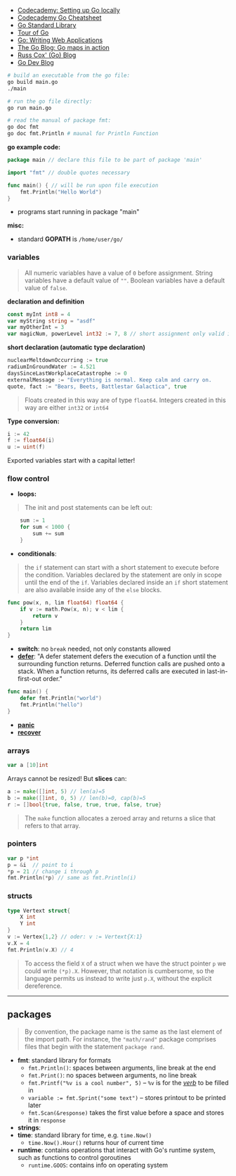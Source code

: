 - [Codecademy: Setting up Go locally](https://www.codecademy.com/article/setting-up-go-locally)
- [Codecademy Go Cheatsheet](https://www.codecademy.com/learn/learn-go/modules/learn-go-introduction/cheatsheet)
- [Go Standard Library](https://pkg.go.dev/std)
- [Tour of Go](https://go.dev/tour/welcome/1)
- [Go: Writing Web Applications](https://go.dev/doc/articles/wiki/)
- [The Go Blog: Go maps in action](https://go.dev/blog/maps)
- [Russ Cox' (Go) Blog](research.swtch.com)
- [Go Dev Blog](https://go.dev/blog/)

``` bash
# build an executable from the go file:
go build main.go 
./main

# run the go file directly:
go run main.go

# read the manual of package fmt:
go doc fmt
go doc fmt.Println # maunal for Println Function
```

**go example code:**
``` go
package main // declare this file to be part of package 'main'

import "fmt" // double quotes necessary

func main() { // will be run upon file execution
	fmt.Println("Hello World")
}
```
- programs start running in package "main"

**misc:**

- standard **GOPATH** is `/home/user/go/`
### variables

>All numeric variables have a value of `0` before assignment. String variables have a default value of `""`. Boolean variables have a default value of `false`.

**declaration and definition**

``` go
const myInt int8 = 4
var myString string = "asdf"
var myOtherInt = 3
var magicNum, powerLevel int32 := 7, 8 // short assignment only valid inside of functions!
```
**short declaration (automatic type declaration)**

``` go
nuclearMeltdownOccurring := true
radiumInGroundWater := 4.521
daysSinceLastWorkplaceCatastrophe := 0
externalMessage := "Everything is normal. Keep calm and carry on.
quote, fact := "Bears, Beets, Battlestar Galactica", true
```
>Floats created in this way are of type `float64`. Integers created in this way are either `int32` or `int64`

**Type conversion:**
``` go
i := 42
f := float64(i)
u := uint(f)
```

Exported variables start with a capital letter!

### flow control
- **loops:**
>The init and post statements can be left out:
``` go
	sum := 1
	for sum < 1000 {
		sum += sum
	}
```

- **conditionals**:
>the `if` statement can start with a short statement to execute before the condition. Variables declared by the statement are only in scope until the end of the `if`. Variables declared inside an `if` short statement are also available inside any of the `else` blocks.
``` go
func pow(x, n, lim float64) float64 {
	if v := math.Pow(x, n); v < lim {
		return v
	}
	return lim
}
```

- **switch**: no `break` needed, not only constants allowed
- **[defer](https://go.dev/blog/defer-panic-and-recover)**: "A defer statement defers the execution of a function until the surrounding function returns. Deferred function calls are pushed onto a stack. When a function returns, its deferred calls are executed in last-in-first-out order."
``` go
func main() {
	defer fmt.Println("world")
	fmt.Println("hello")
}
```
- **[panic](https://go.dev/blog/defer-panic-and-recover)**
- **[recover](https://go.dev/blog/defer-panic-and-recover)**

### arrays

``` go
var a [10]int
```
Arrays cannot be resized! But **slices** can:
``` go
a := make([]int, 5) // len(a)=5
b := make([]int, 0, 5) // len(b)=0, cap(b)=5
r := []bool{true, false, true, true, false, true}

```
>The `make` function allocates a zeroed array and returns a slice that refers to that array.
### pointers
``` go
var p *int
p = &i  // point to i
*p = 21 // change i through p
fmt.Println(*p) // same as fmt.Println(i)
```

### structs

``` go
type Vertext struct{
	X int
	Y int
}
v := Vertex{1,2} // oder: v := Vertext{X:1}
v.X = 4
fmt.Println(v.X) // 4
```
>To access the field `X` of a struct when we have the struct pointer `p` we could write `(*p).X`. However, that notation is cumbersome, so the language permits us instead to write just `p.X`, without the explicit dereference.


----------------
## packages

>By convention, the package name is the same as the last element of the import path. For instance, the `"math/rand"` package comprises files that begin with the statement `package rand`.

- **fmt**: standard library for formats
	- `fmt.Println()`: spaces between arguments, line break at the end
	- `fmt.Print()`: no spaces between arguments, no line break
	- `fmt.Printf("%v is a cool number", 5)` – `%v` is for the *[verb](https://pkg.go.dev/fmt#hdr-Printing)* to be filled in
	- `variable := fmt.Sprint("some text")` – stores printout to be printed later
	- `fmt.Scan(&response)` takes the first value before a space and stores it in `response`
- **strings**: 
- **time**: standard library for time, e.g. `time.Now()`
	- `time.Now().Hour()` returns hour of current time
- **runtime**: contains operations that interact with Go's runtime system,  such as functions to control goroutines
	- `runtime.GOOS`: contains info on operating system

